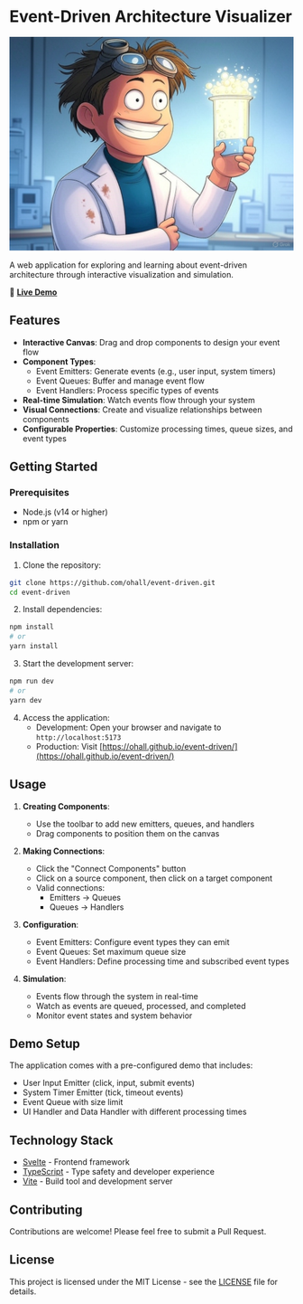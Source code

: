 # Event-Driven Architecture Visualizer

![Cheerful Learning](docs/learner.jpg)

A web application for exploring and learning about event-driven architecture through interactive visualization and simulation.

🚀 **[Live Demo](https://ohall.github.io/event-driven/)**

## Features

- **Interactive Canvas**: Drag and drop components to design your event flow
- **Component Types**:
  - Event Emitters: Generate events (e.g., user input, system timers)
  - Event Queues: Buffer and manage event flow
  - Event Handlers: Process specific types of events
- **Real-time Simulation**: Watch events flow through your system
- **Visual Connections**: Create and visualize relationships between components
- **Configurable Properties**: Customize processing times, queue sizes, and event types

## Getting Started

### Prerequisites

- Node.js (v14 or higher)
- npm or yarn

### Installation

1. Clone the repository:
```bash
git clone https://github.com/ohall/event-driven.git
cd event-driven
```

2. Install dependencies:
```bash
npm install
# or
yarn install
```

3. Start the development server:
```bash
npm run dev
# or
yarn dev
```

4. Access the application:
   - Development: Open your browser and navigate to `http://localhost:5173`
   - Production: Visit [https://ohall.github.io/event-driven/](https://ohall.github.io/event-driven/)

## Usage

1. **Creating Components**:
   - Use the toolbar to add new emitters, queues, and handlers
   - Drag components to position them on the canvas

2. **Making Connections**:
   - Click the "Connect Components" button
   - Click on a source component, then click on a target component
   - Valid connections:
     - Emitters → Queues
     - Queues → Handlers

3. **Configuration**:
   - Event Emitters: Configure event types they can emit
   - Event Queues: Set maximum queue size
   - Event Handlers: Define processing time and subscribed event types

4. **Simulation**:
   - Events flow through the system in real-time
   - Watch as events are queued, processed, and completed
   - Monitor event states and system behavior

## Demo Setup

The application comes with a pre-configured demo that includes:
- User Input Emitter (click, input, submit events)
- System Timer Emitter (tick, timeout events)
- Event Queue with size limit
- UI Handler and Data Handler with different processing times

## Technology Stack

- [Svelte](https://svelte.dev/) - Frontend framework
- [TypeScript](https://www.typescriptlang.org/) - Type safety and developer experience
- [Vite](https://vitejs.dev/) - Build tool and development server

## Contributing

Contributions are welcome! Please feel free to submit a Pull Request.

## License

This project is licensed under the MIT License - see the [LICENSE](LICENSE) file for details.
